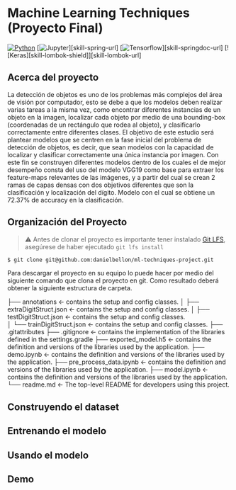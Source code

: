 # Machine Learning Techniques (Proyecto Final)

<!-- TABLE OF HEADER -->
[![Python][skill-java-shield]][skill-java-url]
[![Jupyter][skill-spring-shield]][skill-spring-url]
[![Tensorflow][skill-springdoc-shield]][skill-springdoc-url]
[![Keras][skill-lombok-shield]][skill-lombok-url]


<!-- ABOUT THE PROJECT -->
## Acerca del proyecto

La detección de objetos es uno de los problemas más complejos del área de visión por computador, esto se debe a que los
modelos deben realizar varias tareas a la misma vez, como encontrar diferentes instancias de un objeto en la imagen,
localizar cada objeto por medio de una bounding-box (coordenadas de un rectángulo que rodea al objeto), y clasificarlo
correctamente entre diferentes clases.
El objetivo de este estudio será plantear modelos que se centren en la fase inicial del problema de detección de
objetos, es decir, que sean modelos con la capacidad de localizar y clasificar correctamente una única instancia por
imagen.
Con este fin se construyen diferentes modelos dentro de los cuales el de mejor desempeño consta del uso del modelo VGG19
como base para extraer los feature-maps relevantes de las imágenes, y a partir del cual se crean 2 ramas de capas densas
con dos objetivos diferentes que son la clasificación y localización del dígito. Modelo con el cual se obtiene un 72.37%
de accuracy en la clasificación.

## Organización del Proyecto

> ⚠️ Antes de clonar el proyecto es importante tener instalado [Git LFS](https://git-lfs.github.com/), asegúrese de
> haber
> ejecutado `git lfs install`

```bash
$ git clone git@github.com:danielbellon/ml-techniques-project.git
``` 

Para descargar el proyecto en su equipo lo puede hacer por medio del siguiente comando que clona el proyecto en git.
Como resultado deberá obtener la siguiente estructura de carpeta.

├── annotations                         <- contains the setup and config classes.
│ ├── extraDigitStruct.json           <- contains the setup and config classes.
│ ├── testDigitStruct.json            <- contains the setup and config classes.                 
│ └── trainDigitStruct.json           <- contains the setup and config classes.
├── .gitattributes
├── .gitignore                          <- contains the implementation of the libraries defined in the settings.gradle
├── exported_model.h5                   <- contains the definition and versions of the libraries used by the
application.
├── demo.ipynb                          <- contains the definition and versions of the libraries used by the
application.
├── pre_process_data.ipynb              <- contains the definition and versions of the libraries used by the
application.
├── model.ipynb                         <- contains the definition and versions of the libraries used by the
application.
└── readme.md                           <- The top-level README for developers using this project.

## Construyendo el dataset

## Entrenando el modelo

## Usando el modelo

## Demo

<!-- MARKDOWN LINKS & IMAGES -->
<!-- https://shields.io/ -->

[skill-java-shield]: https://img.shields.io/badge/JAVA-17-blue

[skill-java-url]: https://www.oracle.com/java/technologies/javase/jdk17-archive-downloads.html

[skill-spring-shield]: https://img.shields.io/badge/Spring%20Boot-2.6.3-blue

[skill-springdoc-shield]: https://img.shields.io/badge/SpringDoc-1.6.6-blue
